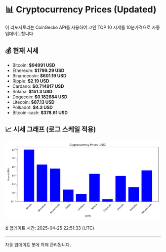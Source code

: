 
# 📊 Cryptocurrency Prices (Updated)

이 리포지토리는 CoinGecko API를 사용하여 코인 TOP 10 시세를 10분가격으로 자동 업데이트합니다.

## 💰 현재 시세
- Bitcoin: **$94991 USD**
- Ethereum: **$1799.29 USD**
- Binancecoin: **$601.19 USD**
- Ripple: **$2.19 USD**
- Cardano: **$0.714917 USD**
- Solana: **$151.3 USD**
- Dogecoin: **$0.182684 USD**
- Litecoin: **$87.13 USD**
- Polkadot: **$4.3 USD**
- Bitcoin-cash: **$378.61 USD**

## 📈 시세 그래프 (로그 스케일 적용)
![Crypto Prices](crypto_prices.png)

⏳ 업데이트 시간: 2025-04-25 22:51:33 (UTC)

---
자동 업데이트 봇에 의해 관리됩니다.
